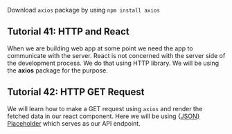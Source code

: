 Download `axios` package by using `npm install axios`

## Tutorial 41: HTTP and React

When we are building web app at some point we need the app to communicate with the server. React is not concerned with the server side of the development process. We do that using HTTP library. We will be using the **axios** package for the purpose.

## Tutorial 42: HTTP GET Request

We will learn how to make a GET request using `axios` and render the fetched data in our react component. Here we will be using {[JSON} Placeholder](https://jsonplaceholder.typicode.com/) which serves as our API endpoint.
